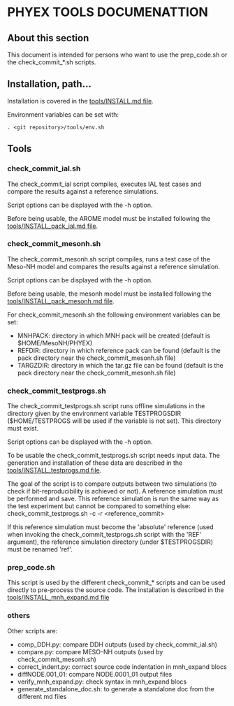 # PHYEX TOOLS DOCUMENATTION

## About this section

This document is intended for persons who want to use the prep\_code.sh or the check\_commit\_\*.sh scripts.

## Installation, path...

Installation is covered in the [tools/INSTALL.md file](../tools/INSTALL.md).

Environment variables can be set with:

```
. <git repository>/tools/env.sh
```

## Tools

### check\_commit\_ial.sh

The check\_commit\_ial script compiles, executes IAL test cases and compare the results against a reference simulations.

Script options can be displayed with the -h option.

Before being usable, the AROME model must be installed following the [tools/INSTALL\_pack\_ial.md file](../tools/INSTALL_pack\_ial.md).

### check\_commit\_mesonh.sh

The check\_commit\_mesonh.sh script compiles, runs a test case of the Meso-NH model and compares the results against a reference simulation.

Script options can be displayed with the -h option.

Before being usable, the mesonh model must be installed following the [tools/INSTALL\_pack\_mesonh.md file](../tools/INSTALL_pack_mesonh.md).

For check\_commit\_mesonh.sh the following environment variables can be set:

  - MNHPACK: directory in which MNH pack will be created (default is $HOME/MesoNH/PHYEX)
  - REFDIR: directory in which reference pack can be found (default is the pack directory near the check\_commit\_mesonh.sh file)
  - TARGZDIR: directory in which the tar.gz file can be found (default is the pack directory near the check\_commit\_mesonh.sh file)

### check\_commit\_testprogs.sh

The check\_commit\_testprogs.sh script runs offline simulations in the directory given
by the environment variable TESTPROGSDIR ($HOME/TESTPROGS will be used if the variable is not set).
This directory must exist.

Script options can be displayed with the -h option.

To be usable the check\_commit\_testprogs.sh script needs input data. The generation and installation of these data are described in the [tools/INSTALL\_testprogs.md file](../tools/INSTALL_testprogs.md).

The goal of the script is to compare outputs between two simulations (to check if bit-reproducibility is achieved or not).
A reference simulation must be performed and save. This reference simulation is run the same way as the
test experiment but cannot be compared to something else:
check\_commit\_testprogs.sh -c -r \<reference\_commit\>

If this reference simulation must become the 'absolute' reference (used when invoking the check\_commit\_testprogs.sh
script with the 'REF' argument), the reference simulation directory (under $TESTPROGSDIR) must be renamed 'ref'.

### prep\_code.sh

This script is used by the different check\_commit\_\* scripts and can be used directly to pre-process the source code.
 The installation is described in the [tools/INSTALL\_mnh\_expand.md file](../tools/INSTALL_mnh_expand.md)

### others

Other scripts are:

  - comp\_DDH.py: compare DDH outputs (used by check\_commit\_ial.sh)
  - compare.py: compare MESO-NH outputs (used by check\_commit\_mesonh.sh)
  - correct\_indent.py: correct source code indentation in mnh\_expand blocs
  - diffNODE.001\_01: compare NODE.0001\_01 output files
  - verify\_mnh\_expand.py: check syntax in mnh\_expand blocs
  - generate\_standalone\_doc.sh: to generate a standalone doc from the different md files

